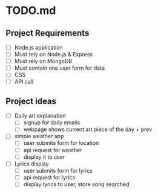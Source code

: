 # TODO.md

## Project Requirements
- [ ] Node.js application
- [ ] Must rely on Node.js & Express
- [ ] Must rely on MongoDB
- [ ] Must contain one user form for data
- [ ] CSS
- [ ] API call

## Project ideas
- [ ] Daily art explanation
    - [ ] signup for daily emails
    - [ ] webpage shows current art piece of the day + prev
- [ ] simple weather app
    - [ ] user submits form for location
    - [ ] api request for weather
    - [ ] display it to user
- [ ] Lyrics display
    - [ ] user submits form for lyrics
    - [ ] api request for lyrics
    - [ ] display lyrics to user, store song searched